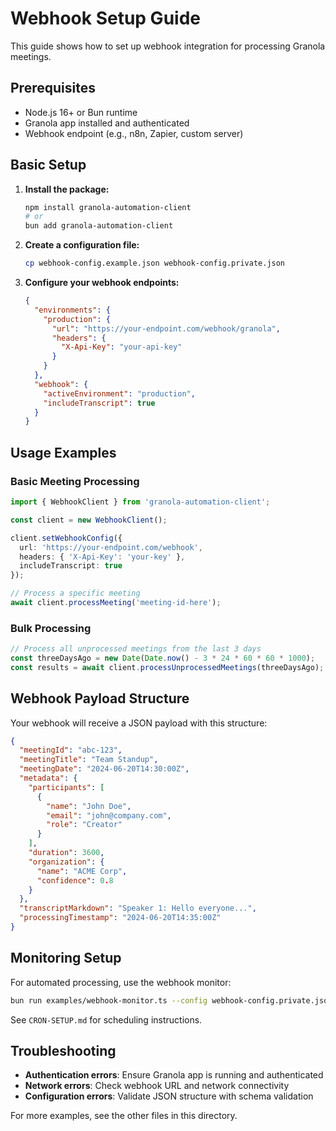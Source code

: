 # Webhook Setup Guide

This guide shows how to set up webhook integration for processing Granola meetings.

## Prerequisites

- Node.js 16+ or Bun runtime
- Granola app installed and authenticated
- Webhook endpoint (e.g., n8n, Zapier, custom server)

## Basic Setup

1. **Install the package:**
   ```bash
   npm install granola-automation-client
   # or
   bun add granola-automation-client
   ```

2. **Create a configuration file:**
   ```bash
   cp webhook-config.example.json webhook-config.private.json
   ```

3. **Configure your webhook endpoints:**
   ```json
   {
     "environments": {
       "production": {
         "url": "https://your-endpoint.com/webhook/granola",
         "headers": {
           "X-Api-Key": "your-api-key"
         }
       }
     },
     "webhook": {
       "activeEnvironment": "production",
       "includeTranscript": true
     }
   }
   ```

## Usage Examples

### Basic Meeting Processing

```typescript
import { WebhookClient } from 'granola-automation-client';

const client = new WebhookClient();

client.setWebhookConfig({
  url: 'https://your-endpoint.com/webhook',
  headers: { 'X-Api-Key': 'your-key' },
  includeTranscript: true
});

// Process a specific meeting
await client.processMeeting('meeting-id-here');
```

### Bulk Processing

```typescript
// Process all unprocessed meetings from the last 3 days
const threeDaysAgo = new Date(Date.now() - 3 * 24 * 60 * 60 * 1000);
const results = await client.processUnprocessedMeetings(threeDaysAgo);
```

## Webhook Payload Structure

Your webhook will receive a JSON payload with this structure:

```json
{
  "meetingId": "abc-123",
  "meetingTitle": "Team Standup",
  "meetingDate": "2024-06-20T14:30:00Z",
  "metadata": {
    "participants": [
      {
        "name": "John Doe",
        "email": "john@company.com",
        "role": "Creator"
      }
    ],
    "duration": 3600,
    "organization": {
      "name": "ACME Corp",
      "confidence": 0.8
    }
  },
  "transcriptMarkdown": "Speaker 1: Hello everyone...",
  "processingTimestamp": "2024-06-20T14:35:00Z"
}
```

## Monitoring Setup

For automated processing, use the webhook monitor:

```bash
bun run examples/webhook-monitor.ts --config webhook-config.private.json
```

See `CRON-SETUP.md` for scheduling instructions.

## Troubleshooting

- **Authentication errors**: Ensure Granola app is running and authenticated
- **Network errors**: Check webhook URL and network connectivity
- **Configuration errors**: Validate JSON structure with schema validation

For more examples, see the other files in this directory.